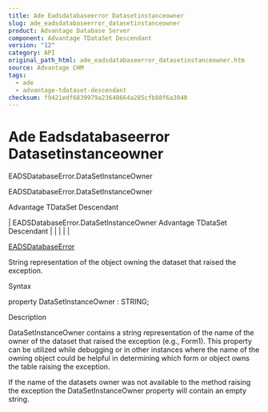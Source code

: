 ```yaml
---
title: Ade Eadsdatabaseerror Datasetinstanceowner
slug: ade_eadsdatabaseerror_datasetinstanceowner
product: Advantage Database Server
component: Advantage TDataSet Descendant
version: "12"
category: API
original_path_html: ade_eadsdatabaseerror_datasetinstanceowner.htm
source: Advantage CHM
tags:
  - ade
  - advantage-tdataset-descendant
checksum: f9421edf6839979a23648664a285cfb88f6a3040
---
```


# Ade Eadsdatabaseerror Datasetinstanceowner

EADSDatabaseError.DataSetInstanceOwner

EADSDatabaseError.DataSetInstanceOwner

Advantage TDataSet Descendant

| EADSDatabaseError.DataSetInstanceOwner  Advantage TDataSet Descendant |  |  |  |  |

[EADSDatabaseError](ade_eadsdatabaseerror.md)

String representation of the object owning the dataset that raised the exception.

Syntax

property DataSetInstanceOwner : STRING;

Description

DataSetInstanceOwner contains a string representation of the name of the owner of the dataset that raised the exception (e.g., Form1). This property can be utilized while debugging or in other instances where the name of the owning object could be helpful in determining which form or object owns the table raising the exception.

If the name of the datasets owner was not available to the method raising the exception the DataSetInstanceOwner property will contain an empty string.
